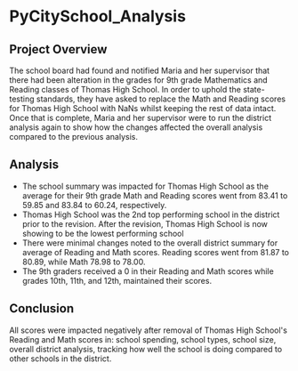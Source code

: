 # PyCitySchool_Analysis
## Project Overview
The school board had found and notified Maria and her supervisor that there had been alteration in the grades for 9th grade Mathematics and Reading classes of Thomas High School.
In order to uphold the state-testing standards, they have asked to replace the Math and Reading scores for Thomas High School with NaNs whilst keeping the rest of data intact. Once that is complete, Maria and her supervisor were to run the district analysis again to show how the changes affected the overall analysis compared to the previous analysis.
## Analysis
- The school summary was impacted for Thomas High School as the average for their 9th grade Math and Reading scores went from 83.41 to 59.85 and 83.84 to 60.24, respectively. 
- Thomas High School was the 2nd top performing school in the district prior to the revision. After the revision, Thomas High School is now showing to be the lowest performing school
- There were minimal changes noted to the overall district summary for average of Reading and Math scores. Reading scores went from 81.87 to 80.89, while Math 78.98 to 78.00.
- The 9th graders received a 0 in their Reading and Math scores while grades 10th, 11th, and 12th, maintained their scores.
## Conclusion
All scores were impacted negatively after removal of Thomas High School's Reading and Math scores in: school spending, school types, school size, overall district analysis, tracking how well the school is doing compared to other schools in the district.
